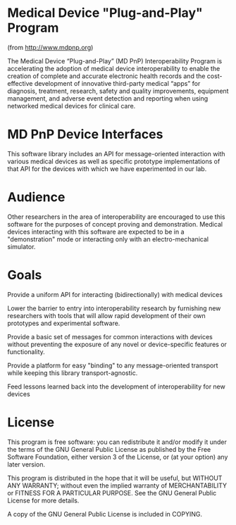 Medical Device "Plug-and-Play" Program
======================================

(from http://www.mdpnp.org)

The Medical Device “Plug-and-Play” (MD PnP) Interoperability Program 
is accelerating the adoption of medical device interoperability to 
enable the creation of complete and accurate electronic health records 
and the cost-effective development of innovative third-party medical 
“apps” for diagnosis, treatment, research, safety and quality 
improvements, equipment management, and adverse event detection and 
reporting when using networked medical devices for clinical care. 

MD PnP Device Interfaces
========================

This software library includes an API for message-oriented interaction 
with various medical devices as well as specific prototype 
implementations of that API for the devices with which we have
experimented in our lab.

Audience
========

Other researchers in the area of interoperability are encouraged to 
use this software for the purposes of concept proving and demonstration.
Medical devices interacting with this software are expected to be in a 
"demonstration" mode or interacting only with an electro-mechanical
simulator.


Goals
=====

Provide a uniform API for interacting (bidirectionally) with medical
devices

Lower the barrier to entry into interoperability research by furnishing
new researchers with tools that will allow rapid development of their
own prototypes and experimental software.

Provide a basic set of messages for common interactions with devices
without preventing the exposure of any novel or device-specific 
features or functionality.

Provide a platform for easy "binding" to any message-oriented transport
while keeping this library transport-agnostic.

Feed lessons learned back into the development of interoperability
for new devices


License
=======

This program is free software: you can redistribute it and/or modify 
it under the terms of the GNU General Public License as published by
the Free Software Foundation, either version 3 of the License, or
(at your option) any later version.

This program is distributed in the hope that it will be useful,
but WITHOUT ANY WARRANTY; without even the implied warranty of
MERCHANTABILITY or FITNESS FOR A PARTICULAR PURPOSE.  See the
GNU General Public License for more details.

A copy of the GNU General Public License is included in COPYING.



